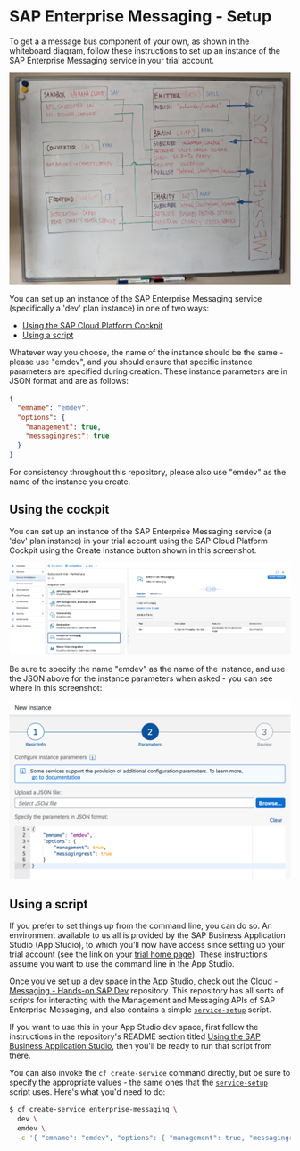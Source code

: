 # SAP Enterprise Messaging - Setup

To get a a message bus component of your own, as shown in the whiteboard diagram, follow these instructions to set up an instance of the SAP Enterprise Messaging service in your trial account.

![Whiteboard diagram](images/whiteboard.jpg)

You can set up an instance of the SAP Enterprise Messaging service (specifically a 'dev' plan instance) in one of two ways:

- [Using the SAP Cloud Platform Cockpit](#using-the-cockpit)
- [Using a script](#using-a-script)

Whatever way you choose, the name of the instance should be the same - please use "emdev", and you should ensure that specific instance parameters are specified during creation. These instance parameters are in JSON format and are as follows:

```json
{
  "emname": "emdev",
  "options": {
    "management": true,
    "messagingrest": true
  }
}
```

For consistency throughout this repository, please also use "emdev" as the name of the instance you create.


## Using the cockpit

You can set up an instance of the SAP Enterprise Messaging service (a 'dev' plan instance) in your trial account using the SAP Cloud Platform Cockpit using the Create Instance button shown in this screenshot.

![the Create Instance button](images/messaging-dev-plan.png)

Be sure to specify the name "emdev" as the name of the instance, and use the JSON above for the instance parameters when asked - you can see where in this screenshot:

![specifying instance parameters](images/instance-parameters.png)

## Using a script

If you prefer to set things up from the command line, you can do so. An environment available to us all is provided by the SAP Business Application Studio (App Studio), to which you'll now have access since setting up your trial account (see the link on your [trial home page](https://account.hanatrial.ondemand.com/trial/#/home/trial)). These instructions assume you want to use the command line in the App Studio.

Once you've set up a dev space in the App Studio, check out the [Cloud - Messaging - Hands-on SAP Dev](https://github.com/SAP-samples/cloud-messaging-handsonsapdev) repository. This repository has all sorts of scripts for interacting with the Management and Messaging APIs of SAP Enterprise Messaging, and also contains a simple [`service-setup`](https://github.com/SAP-samples/cloud-messaging-handsonsapdev/blob/main/service-setup) script.

If you want to use this in your App Studio dev space, first follow the instructions in the repository's README section titled [Using the SAP Business Application Studio](https://github.com/SAP-samples/cloud-messaging-handsonsapdev#using-the-sap-business-application-studio), then you'll be ready to run that script from there.

You can also invoke the `cf create-service` command directly, but be sure to specify the appropriate values - the same ones that the [`service-setup`](https://github.com/SAP-samples/cloud-messaging-handsonsapdev/blob/main/service-setup) script uses. Here's what you'd need to do:

```sh
$ cf create-service enterprise-messaging \
  dev \
  emdev \
  -c '{ "emname": "emdev", "options": { "management": true, "messagingrest": true } }'
```

